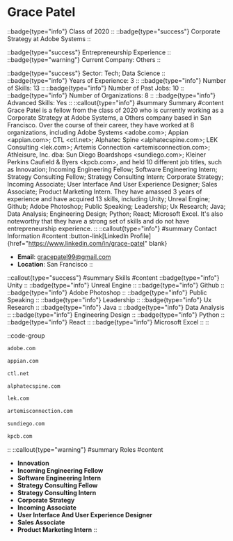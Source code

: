 # Grace Patel
::badge{type="info"}
Class of 2020
::
::badge{type="success"}
Corporate Strategy at Adobe Systems
::

::badge{type="success"}
Entrepreneurship Experience
::
::badge{type="warning"}
Current Company: Others
::

::badge{type="success"}
Sector: Tech; Data Science
::
::badge{type="info"}
Years of Experience: 3
::
::badge{type="info"}
Number of Skills: 13
::
::badge{type="info"}
Number of Past Jobs: 10
::
::badge{type="info"}
Number of Organizations: 8
::
::badge{type="info"}
Advanced Skills: Yes
::
::callout{type="info"}
#summary
Summary
#content
Grace Patel is a fellow from the class of 2020 who is currently working as a Corporate Strategy at Adobe Systems, a Others company based in San Francisco. Over the course of their career, they have worked at 8 organizations, including Adobe Systems <adobe.com>; Appian <appian.com>; CTL <ctl.net>; Alphatec Spine <alphatecspine.com>; LEK Consulting <lek.com>; Artemis Connection <artemisconnection.com>; Athleisure, Inc. dba: Sun Diego Boardshops <sundiego.com>; Kleiner Perkins Caufield & Byers <kpcb.com>, and held 10 different job titles, such as Innovation; Incoming Engineering Fellow; Software Engineering Intern; Strategy Consulting Fellow; Strategy Consulting Intern; Corporate Strategy; Incoming Associate; User Interface And User Experience Designer; Sales Associate; Product Marketing Intern. They have amassed 3 years of experience and have acquired 13 skills, including Unity; Unreal Engine; Github; Adobe Photoshop; Public Speaking; Leadership; Ux Research; Java; Data Analysis; Engineering Design; Python; React; Microsoft Excel. It's also noteworthy that they have a strong set of skills and do not have entrepreneurship experience.
::
::callout{type="info"}
#summary
Contact Information
#content
:button-link[LinkedIn Profile]{href="https://www.linkedin.com/in/grace-patel" blank}
- **Email**: gracepatel99@gmail.com
- **Location**: San Francisco
::

::callout{type="success"}
#summary
Skills
#content
::badge{type="info"}
Unity
::
::badge{type="info"}
Unreal Engine
::
::badge{type="info"}
Github
::
::badge{type="info"}
Adobe Photoshop
::
::badge{type="info"}
Public Speaking
::
::badge{type="info"}
Leadership
::
::badge{type="info"}
Ux Research
::
::badge{type="info"}
Java
::
::badge{type="info"}
Data Analysis
::
::badge{type="info"}
Engineering Design
::
::badge{type="info"}
Python
::
::badge{type="info"}
React
::
::badge{type="info"}
Microsoft Excel
::
::

::code-group
```bash [Adobe Systems]
adobe.com
```
```bash [Appian]
appian.com
```
```bash [CTL]
ctl.net
```
```bash [Alphatec Spine]
alphatecspine.com
```
```bash [LEK Consulting]
lek.com
```
```bash [Artemis Connection]
artemisconnection.com
```
```bash [Athleisure, Inc. dba: Sun Diego Boardshops]
sundiego.com
```
```bash [Kleiner Perkins Caufield & Byers]
kpcb.com
```
::
::callout{type="warning"}
#summary
Roles
#content
- **Innovation**
- **Incoming Engineering Fellow**
- **Software Engineering Intern**
- **Strategy Consulting Fellow**
- **Strategy Consulting Intern**
- **Corporate Strategy**
- **Incoming Associate**
- **User Interface And User Experience Designer**
- **Sales Associate**
- **Product Marketing Intern**
::

